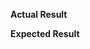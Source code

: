 
**Actual Result**

<!--
1. Click the menu button and choose Add-ons.
2. In the Add-ons Manager tab, select the Extensions panel.
3. Find **Copy Selection as Markdown** and click **More**.
4. Check **Log debug message in the console** and click **Save**.
5. Click the menu button and choose **Web Developer** then **Web Console**.
6. Copy your text again.
7. Paste console output to here.
--> 

**Expected Result**

